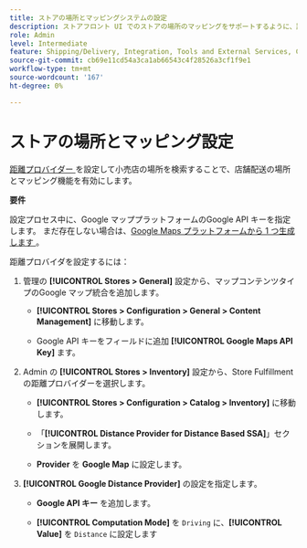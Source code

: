 ```yaml
---
title: ストアの場所とマッピングシステムの設定
description: ストアフロント UI でのストアの場所のマッピングをサポートするように、距離プロバイダーを設定します。 店舗フルフィルメントソリューションでは、エンドツーエンドのフルフィルメントワークフローのために、小売店の検索やその他のマッピングおよびスケジュール機能を有効にするための距離プロバイダーが必要です。
role: Admin
level: Intermediate
feature: Shipping/Delivery, Integration, Tools and External Services, Configuration
source-git-commit: cb69e11cd54a3ca1ab66543c4f28526a3cf1f9e1
workflow-type: tm+mt
source-wordcount: '167'
ht-degree: 0%

---
```


# ストアの場所とマッピング設定

[ 距離プロバイダー ](https://experienceleague.adobe.com/en/docs/commerce-admin/inventory/configuration/distance-priority-algorithm) を設定して小売店の場所を検索することで、店舗配送の場所とマッピング機能を有効にします。

**要件**

設定プロセス中に、Google マッププラットフォームのGoogle API キーを指定します。 まだ存在しない場合は、[Google Maps プラットフォームから 1 つ生成します ](https://experienceleague.adobe.com/en/docs/commerce-admin/inventory/configuration/distance-priority-algorithm#configure-google-maps)。

距離プロバイダを設定するには：

1. 管理の **[!UICONTROL Stores > General]** 設定から、マップコンテンツタイプのGoogle マップ統合を追加します。

   - **[!UICONTROL Stores > Configuration  > General > Content Management]** に移動します。

   - Google API キーをフィールドに追加 **[!UICONTROL Google Maps API Key]** ます。

1. Admin の **[!UICONTROL Stores > Inventory]** 設定から、Store Fulfillment の距離プロバイダーを選択します。

   - **[!UICONTROL Stores > Configuration > Catalog > Inventory]** に移動します。

   - 「**[!UICONTROL Distance Provider for Distance Based SSA]**」セクションを展開します。

   - **Provider** を **Google Map** に設定します。

1. **[!UICONTROL Google Distance Provider]** の設定を指定します。

   - **Google API キー** を追加します。

   - **[!UICONTROL Computation Mode]** を `Driving` に、**[!UICONTROL Value]** を `Distance` に設定します
